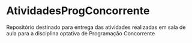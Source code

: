 # AtividadesProgConcorrente
Repositório destinado para entrega das atividades realizadas em sala de aula para a disciplina optativa de Programação Concorrente
